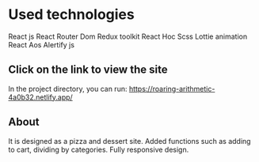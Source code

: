 # Used technologies
React js
React Router Dom
Redux toolkit
React Hoc
Scss
Lottie animation
React Aos
Alertify js


## Click on the link to view the site

In the project directory, you can run:
https://roaring-arithmetic-4a0b32.netlify.app/

## About

It is designed as a pizza and dessert site. Added functions such as adding to cart, dividing by categories. Fully responsive design.
